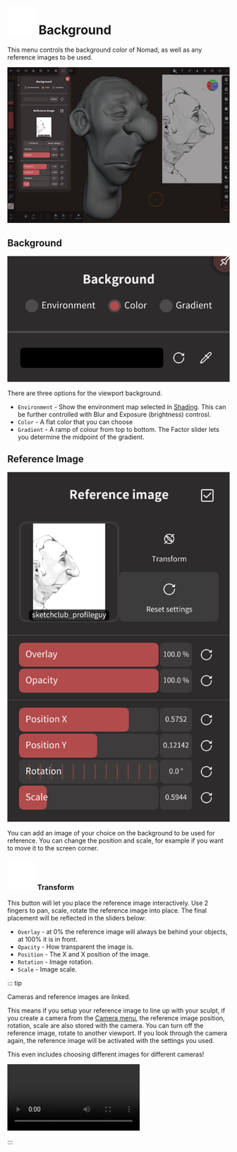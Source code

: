 # ![](./icons/image.png) Background

This menu controls the background color of Nomad, as well as any reference images to be used.

![](./images/background_overview.png)

## Background 
![](./images/background_selector.png)

There are three options for the viewport background.

* `Environment` - Show the environment map selected in [Shading](shading). This can be further controlled with Blur and Exposure (brightness) controsl. 
* `Color` - A flat color that you can choose
* `Gradient` - A ramp of colour from top to bottom. The Factor slider lets you determine the midpoint of the gradient.  

## Reference Image

![](./images/background_reference.png)

You can add an image of your choice on the background to be used for reference.
You can change the position and scale, for example if you want to move it to the screen corner.

### ![](./icons/tool_transform.png) Transform 

This button will let you place the reference image interactively. Use 2 fingers to pan, scale, rotate the reference image into place. The final placement will be reflected in the sliders below:

* `Overlay` - at 0% the reference image will always be behind your objects, at 100% it is in front. 
* `Opacity` - How transparent the image is.
* `Position` - The X and X position of the image.
* `Rotation` - Image rotation.
* `Scale` - Image scale.


::: tip

Cameras and reference images are linked. 

This means if you setup your reference image to line up with your sculpt, if you create a camera from the [Camera menu](camera), the reference image position, rotation, scale are also stored with the camera. You can turn off the reference image, rotate to another viewport. If you look through the camera again, the reference image will be activated with the settings you used.

This even includes choosing different images for different cameras!

 ![](./videos/reference_camera.mp4)

:::
